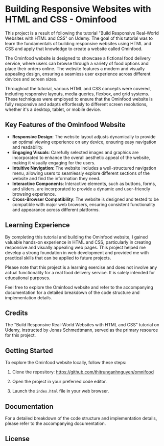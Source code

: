 # Building Responsive Websites with HTML and CSS - Ominfood

This project is a result of following the tutorial "Build Responsive Real-World Websites with HTML and CSS" on Udemy. The goal of this tutorial was to learn the fundamentals of building responsive websites using HTML and CSS and apply that knowledge to create a website called Ominfood.

The Ominfood website is designed to showcase a fictional food delivery service, where users can browse through a variety of food options and place their orders online. The website features a modern and visually appealing design, ensuring a seamless user experience across different devices and screen sizes.

Throughout the tutorial, various HTML and CSS concepts were covered, including responsive layouts, media queries, flexbox, and grid systems. These techniques were employed to ensure that the Ominfood website is fully responsive and adapts effortlessly to different screen resolutions, whether it's a desktop, tablet, or mobile device.

## Key Features of the Ominfood Website

- **Responsive Design**: The website layout adjusts dynamically to provide an optimal viewing experience on any device, ensuring easy navigation and readability.
- **Engaging Visuals**: Carefully selected images and graphics are incorporated to enhance the overall aesthetic appeal of the website, making it visually engaging for the users.
- **Intuitive Navigation**: The website includes a well-structured navigation menu, allowing users to seamlessly explore different sections of the website and find the information they need.
- **Interactive Components**: Interactive elements, such as buttons, forms, and sliders, are incorporated to provide a dynamic and user-friendly browsing experience.
- **Cross-Browser Compatibility**: The website is designed and tested to be compatible with major web browsers, ensuring consistent functionality and appearance across different platforms.

## Learning Experience

By completing this tutorial and building the Ominfood website, I gained valuable hands-on experience in HTML and CSS, particularly in creating responsive and visually appealing web pages. This project helped me develop a strong foundation in web development and provided me with practical skills that can be applied to future projects.

Please note that this project is a learning exercise and does not involve any actual functionality for a real food delivery service. It is solely intended for educational purposes.

Feel free to explore the Ominfood website and refer to the accompanying documentation for a detailed breakdown of the code structure and implementation details.

## Credits

The "Build Responsive Real-World Websites with HTML and CSS" tutorial on Udemy, instructed by Jonas Schmedtmann, served as the primary resource for this project.

## Getting Started

To explore the Ominfood website locally, follow these steps:

1. Clone the repository: https://github.com/thitrunganhnguyen/omnifood
2. Open the project in your preferred code editor.

3. Launch the `index.html` file in your web browser.

## Documentation

For a detailed breakdown of the code structure and implementation details, please refer to the accompanying documentation.

## License
